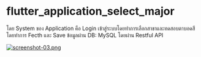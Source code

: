 # flutter_application_select_major
โดย System ของ Application คือ Login เข้าสู่ระบบโดยทำการเลือกสาขาและทดสอบตาบอดสี
โดยทำการ Fecth และ Save ข้อมูลผ่าน DB: MySQL โดยผ่าน Restful API

[![screenshot-03.png](https://i.postimg.cc/wMjqWC2d/screenshot-03.png)](https://postimg.cc/8Jxgcnxy)
